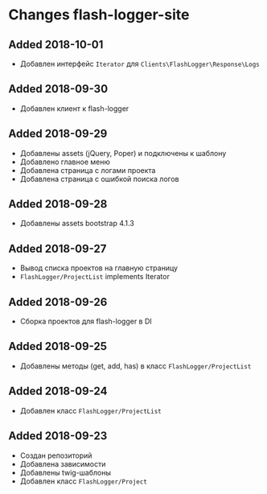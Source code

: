 # Changes flash-logger-site

## Added 2018-10-01
  - Добавлен интерфейс `Iterator` для `Clients\FlashLogger\Response\Logs`

## Added 2018-09-30
  - Добавлен клиент к flash-logger

## Added 2018-09-29
  - Добавлены assets (jQuery, Poper) и подключены к шаблону
  - Добавлено главное меню
  - Добавлена страница с логами проекта
  - Добавлена страница с ошибкой поиска логов

## Added 2018-09-28
  - Добавлены assets bootstrap 4.1.3

## Added 2018-09-27
  - Вывод списка проектов на главную страницу
  - `FlashLogger/ProjectList` implements Iterator

## Added 2018-09-26
  - Сборка проектов для flash-logger в DI

## Added 2018-09-25
  - Добавлены методы (get, add, has) в класс `FlashLogger/ProjectList`

## Added 2018-09-24
  - Добавлен класс `FlashLogger/ProjectList`

## Added 2018-09-23
  - Создан репозиторий
  - Добавлена зависимости
  - Добавлены twig-шаблоны
  - Добавлен класс `FlashLogger/Project`
